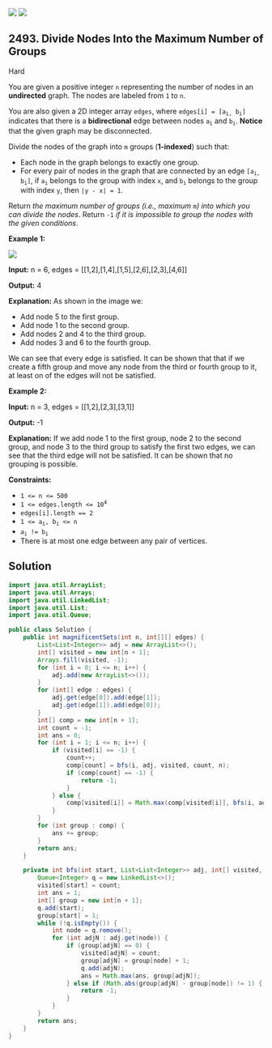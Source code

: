 [![](https://img.shields.io/github/stars/javadev/LeetCode-in-Java?label=Stars&style=flat-square)](https://github.com/javadev/LeetCode-in-Java)
[![](https://img.shields.io/github/forks/javadev/LeetCode-in-Java?label=Fork%20me%20on%20GitHub%20&style=flat-square)](https://github.com/javadev/LeetCode-in-Java/fork)

## 2493\. Divide Nodes Into the Maximum Number of Groups

Hard

You are given a positive integer `n` representing the number of nodes in an **undirected** graph. The nodes are labeled from `1` to `n`.

You are also given a 2D integer array `edges`, where <code>edges[i] = [a<sub>i,</sub> b<sub>i</sub>]</code> indicates that there is a **bidirectional** edge between nodes <code>a<sub>i</sub></code> and <code>b<sub>i</sub></code>. **Notice** that the given graph may be disconnected.

Divide the nodes of the graph into `m` groups (**1-indexed**) such that:

*   Each node in the graph belongs to exactly one group.
*   For every pair of nodes in the graph that are connected by an edge <code>[a<sub>i,</sub> b<sub>i</sub>]</code>, if <code>a<sub>i</sub></code> belongs to the group with index `x`, and <code>b<sub>i</sub></code> belongs to the group with index `y`, then `|y - x| = 1`.

Return _the maximum number of groups (i.e., maximum_ `m`_) into which you can divide the nodes_. Return `-1` _if it is impossible to group the nodes with the given conditions_.

**Example 1:**

![](https://assets.leetcode.com/uploads/2022/10/13/example1.png)

**Input:** n = 6, edges = \[\[1,2],[1,4],[1,5],[2,6],[2,3],[4,6]]

**Output:** 4

**Explanation:** As shown in the image we:
- Add node 5 to the first group. 
- Add node 1 to the second group. 
- Add nodes 2 and 4 to the third group. 
- Add nodes 3 and 6 to the fourth group.

We can see that every edge is satisfied. It can be shown that that if we create a fifth group and move any node from the third or fourth group to it, at least on of the edges will not be satisfied.

**Example 2:**

**Input:** n = 3, edges = \[\[1,2],[2,3],[3,1]]

**Output:** -1

**Explanation:** If we add node 1 to the first group, node 2 to the second group, and node 3 to the third group to satisfy the first two edges, we can see that the third edge will not be satisfied. It can be shown that no grouping is possible.

**Constraints:**

*   `1 <= n <= 500`
*   <code>1 <= edges.length <= 10<sup>4</sup></code>
*   `edges[i].length == 2`
*   <code>1 <= a<sub>i</sub>, b<sub>i</sub> <= n</code>
*   <code>a<sub>i</sub> != b<sub>i</sub></code>
*   There is at most one edge between any pair of vertices.

## Solution

```java
import java.util.ArrayList;
import java.util.Arrays;
import java.util.LinkedList;
import java.util.List;
import java.util.Queue;

public class Solution {
    public int magnificentSets(int n, int[][] edges) {
        List<List<Integer>> adj = new ArrayList<>();
        int[] visited = new int[n + 1];
        Arrays.fill(visited, -1);
        for (int i = 0; i <= n; i++) {
            adj.add(new ArrayList<>());
        }
        for (int[] edge : edges) {
            adj.get(edge[0]).add(edge[1]);
            adj.get(edge[1]).add(edge[0]);
        }
        int[] comp = new int[n + 1];
        int count = -1;
        int ans = 0;
        for (int i = 1; i <= n; i++) {
            if (visited[i] == -1) {
                count++;
                comp[count] = bfs(i, adj, visited, count, n);
                if (comp[count] == -1) {
                    return -1;
                }
            } else {
                comp[visited[i]] = Math.max(comp[visited[i]], bfs(i, adj, visited, visited[i], n));
            }
        }
        for (int group : comp) {
            ans += group;
        }
        return ans;
    }

    private int bfs(int start, List<List<Integer>> adj, int[] visited, int count, int n) {
        Queue<Integer> q = new LinkedList<>();
        visited[start] = count;
        int ans = 1;
        int[] group = new int[n + 1];
        q.add(start);
        group[start] = 1;
        while (!q.isEmpty()) {
            int node = q.remove();
            for (int adjN : adj.get(node)) {
                if (group[adjN] == 0) {
                    visited[adjN] = count;
                    group[adjN] = group[node] + 1;
                    q.add(adjN);
                    ans = Math.max(ans, group[adjN]);
                } else if (Math.abs(group[adjN] - group[node]) != 1) {
                    return -1;
                }
            }
        }
        return ans;
    }
}
```